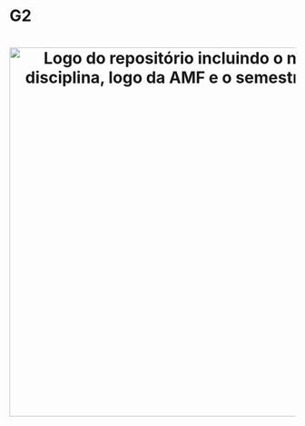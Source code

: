 # G2

<h1 align="center">
<img alt="Logo do repositório incluindo o nome da disciplina, logo da AMF e o semestre
2021/1 " src="Gerenciamento de Ti.jpn" width="650px">
</h1>

